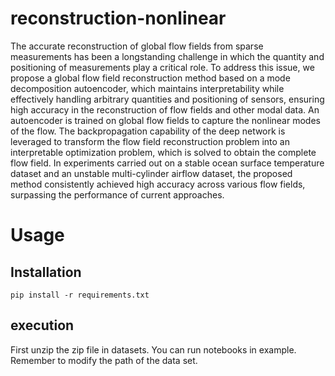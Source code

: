 # reconstruction-nonlinear

The accurate reconstruction of global flow fields from sparse measurements has been a longstanding challenge in which the quantity and positioning of measurements play a critical role. To address this issue, we propose a global flow field reconstruction method based on a mode decomposition autoencoder, which maintains interpretability while effectively handling arbitrary quantities and positioning of sensors, ensuring high accuracy in the reconstruction of flow fields and other modal data. An autoencoder is trained on global flow fields to capture the nonlinear modes of the flow. The backpropagation capability of the deep network is leveraged to transform the flow field reconstruction problem into an interpretable optimization problem, which is solved to obtain the complete flow field. In experiments carried out on a stable ocean surface temperature dataset and an unstable multi-cylinder airflow dataset, the proposed method consistently achieved high accuracy across various flow fields, surpassing the performance of current approaches.

# Usage

## Installation

```
pip install -r requirements.txt
```

## execution

First unzip the zip file in datasets. You can run notebooks in example. Remember to modify the path of the data set.
